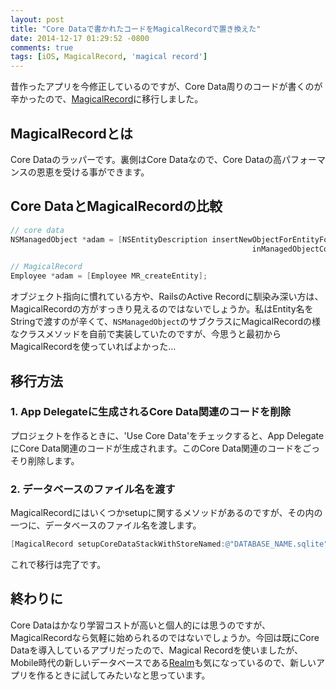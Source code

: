 ```yaml
---
layout: post
title: "Core Dataで書かれたコードをMagicalRecordで置き換えた"
date: 2014-12-17 01:29:52 -0800
comments: true
tags: [iOS, MagicalRecord, 'magical record']
---
```


昔作ったアプリを今修正しているのですが、Core Data周りのコードが書くのが辛かったので、[MagicalRecord](https://github.com/magicalpanda/MagicalRecord)に移行しました。

<!--more-->

## MagicalRecordとは
Core Dataのラッパーです。裏側はCore Dataなので、Core Dataの高パフォーマンスの恩恵を受ける事ができます。

## Core DataとMagicalRecordの比較
```objective-c
// core data
NSManagedObject *adam = [NSEntityDescription insertNewObjectForEntityForName:@"Employee"
                                                      inManagedObjectContext:context];

// MagicalRecord
Employee *adam = [Employee MR_createEntity];
```

オブジェクト指向に慣れている方や、RailsのActive Recordに馴染み深い方は、MagicalRecordの方がすっきり見えるのではないでしょうか。私はEntity名をStringで渡すのが辛くて、`NSManagedObject`のサブクラスにMagicalRecordの様なクラスメソッドを自前で実装していたのですが、今思うと最初からMagicalRecordを使っていればよかった...

## 移行方法
### 1. App Delegateに生成されるCore Data関連のコードを削除
プロジェクトを作るときに、'Use Core Data'をチェックすると、App DelegateにCore Data関連のコードが生成されます。このCore Data関連のコードをごっそり削除します。

### 2. データベースのファイル名を渡す
MagicalRecordにはいくつかsetupに関するメソッドがあるのですが、その内の一つに、データベースのファイル名を渡します。
```objective-c
[MagicalRecord setupCoreDataStackWithStoreNamed:@"DATABASE_NAME.sqlite"];
```

これで移行は完了です。


## 終わりに
Core Dataはかなり学習コストが高いと個人的には思うのですが、MagicalRecordなら気軽に始められるのではないでしょうか。今回は既にCore Dataを導入しているアプリだったので、Magical Recordを使いましたが、Mobile時代の新しいデータベースである[Realm](https://github.com/realm/realm-cocoa)も気になっているので、新しいアプリを作るときに試してみたいなと思っています。
